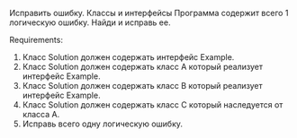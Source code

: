 Исправить ошибку. Классы и интерфейсы
Программа содержит всего 1 логическую ошибку.
Найди и исправь ее.


Requirements:
1. Класс Solution должен содержать интерфейс Example.
2. Класс Solution должен содержать класс A который реализует интерфейс Example.
3. Класс Solution должен содержать класс B который реализует интерфейс Example.
4. Класс Solution должен содержать класс C который наследуется от класса A.
5. Исправь всего одну логическую ошибку.
